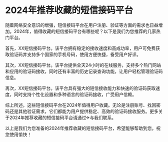 # 2024年推荐收藏的短信接码平台

随着网络安全意识的增强，短信接码平台在用户注册、验证等方面的需求也日益增加。2024年，值得收藏的短信接码平台有哪些呢？以下是我们为您推荐的几家热门平台。

首先，XX短信接码平台。该平台拥有稳定的接收速度和高成功率，用户可免费获取验证码并支持多个国家的手机号码，使用方便快捷，备受用户好评。

其次，XX短信接码平台。该平台提供全天24小时的在线服务，支持多个热门网站和应用的验证码接收，同时还有丰富的历史记录查询功能，让用户轻松管理验证码信息。

再次，XX短信接码平台。该平台具有强大的短信接收能力和快速的验证码获取速度，同时支持个性化设置和多种语言的验证码接收，广受用户信赖。

综上所述，这些短信接码平台在2024年值得用户收藏。无论是注册账号、找回密码还是其他验证需求，它们都能为用户提供稳定、高效的验证码接收服务。更多关于2024年推荐收藏的短信接码平台请通过✈与我们联系。

以上是我们为您准备的2024年推荐收藏的短信接码平台，希望能够帮助到您。祝您使用愉快！
